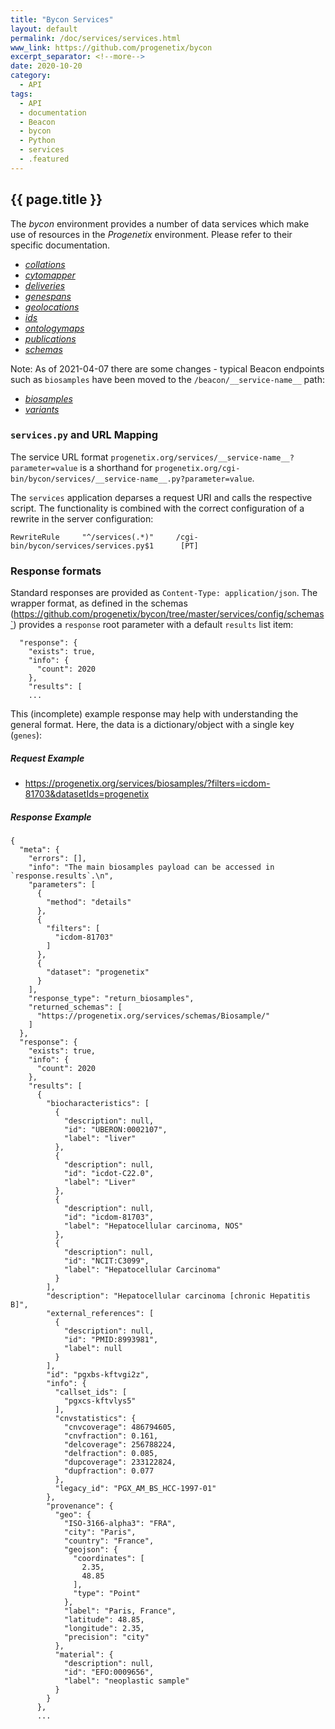 ```yaml
---
title: "Bycon Services"
layout: default
permalink: /doc/services/services.html
www_link: https://github.com/progenetix/bycon
excerpt_separator: <!--more-->
date: 2020-10-20
category:
  - API
tags:
  - API
  - documentation
  - Beacon
  - bycon
  - Python
  - services
  - .featured
---
```


## {{ page.title }}

The _bycon_ environment provides a number of data services which make use of
resources in the _Progenetix_ environment. Please refer to their specific
documentation.

* [_collations_](/doc/services/collations.html)
* [_cytomapper_](/doc/services/cytomapper.html)
* [_deliveries_](/doc/services/deliveries.html)
* [_genespans_](/doc/services/genespans.html)
* [_geolocations_](/doc/services/geolocations.html)
* [_ids_](/doc/services/ids.html)
* [_ontologymaps_](/doc/services/ontologymaps.html)
* [_publications_](/doc/services/publications.html)
* [_schemas_](/doc/services/schemas.html)

Note: As of 2021-04-07 there are some changes - typical Beacon endpoints such as `biosamples` have been moved to the `/beacon/__service-name__` path:

* [_biosamples_](/doc/beacon/biosamples.html)
* [_variants_](/doc/beacon/variants.html)

### `services.py` and URL Mapping

The service URL format `progenetix.org/services/__service-name__?parameter=value`
is a shorthand for `progenetix.org/cgi-bin/bycon/services/__service-name__.py?parameter=value`.

<!--more-->

The `services` application deparses a request URI and calls the respective
script. The functionality is combined with the correct configuration of a
rewrite in the server configuration:

```
RewriteRule     "^/services(.*)"     /cgi-bin/bycon/services/services.py$1      [PT]
```

### Response formats

Standard responses are provided as `Content-Type: application/json`. The wrapper
format, as defined in the schemas (https://github.com/progenetix/bycon/tree/master/services/config/schemas`)
provides a `response` root parameter with a default `results` list item:

```
  "response": {
    "exists": true,
    "info": {
      "count": 2020
    },
    "results": [
    ...
```

This (incomplete) example response may help with understanding the general
format. Here, the data is a dictionary/object with a single key (`genes`):

##### Request  Example

* <https://progenetix.org/services/biosamples/?filters=icdom-81703&datasetIds=progenetix>

##### Response Example

```
{
  "meta": {
    "errors": [],
    "info": "The main biosamples payload can be accessed in `response.results`.\n",
    "parameters": [
      {
        "method": "details"
      },
      {
        "filters": [
          "icdom-81703"
        ]
      },
      {
        "dataset": "progenetix"
      }
    ],
    "response_type": "return_biosamples",
    "returned_schemas": [
      "https://progenetix.org/services/schemas/Biosample/"
    ]
  },
  "response": {
    "exists": true,
    "info": {
      "count": 2020
    },
    "results": [
      {
        "biocharacteristics": [
          {
            "description": null,
            "id": "UBERON:0002107",
            "label": "liver"
          },
          {
            "description": null,
            "id": "icdot-C22.0",
            "label": "Liver"
          },
          {
            "description": null,
            "id": "icdom-81703",
            "label": "Hepatocellular carcinoma, NOS"
          },
          {
            "description": null,
            "id": "NCIT:C3099",
            "label": "Hepatocellular Carcinoma"
          }
        ],
        "description": "Hepatocellular carcinoma [chronic Hepatitis B]",
        "external_references": [
          {
            "description": null,
            "id": "PMID:8993981",
            "label": null
          }
        ],
        "id": "pgxbs-kftvgi2z",
        "info": {
          "callset_ids": [
            "pgxcs-kftvlys5"
          ],
          "cnvstatistics": {
            "cnvcoverage": 486794605,
            "cnvfraction": 0.161,
            "delcoverage": 256788224,
            "delfraction": 0.085,
            "dupcoverage": 233122824,
            "dupfraction": 0.077
          },
          "legacy_id": "PGX_AM_BS_HCC-1997-01"
        },
        "provenance": {
          "geo": {
            "ISO-3166-alpha3": "FRA",
            "city": "Paris",
            "country": "France",
            "geojson": {
              "coordinates": [
                2.35,
                48.85
              ],
              "type": "Point"
            },
            "label": "Paris, France",
            "latitude": 48.85,
            "longitude": 2.35,
            "precision": "city"
          },
          "material": {
            "description": null,
            "id": "EFO:0009656",
            "label": "neoplastic sample"
          }
        }
      },
      ...
```
<!--/podmd-->
